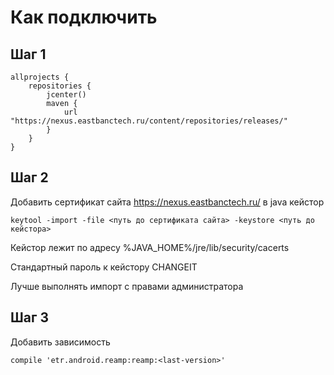 # Как подключить

## Шаг 1
```
allprojects {
    repositories {
        jcenter()
        maven {
            url "https://nexus.eastbanctech.ru/content/repositories/releases/"
        }
    }
}
```

## Шаг 2
Добавить сертификат сайта https://nexus.eastbanctech.ru/ в java кейстор

```
keytool -import -file <путь до сертификата сайта> -keystore <путь до кейстора>
```
Кейстор лежит по адресу %JAVA_HOME%/jre/lib/security/cacerts

Стандартный пароль к кейстору CHANGEIT

Лучше выполнять импорт с правами администратора

## Шаг 3

Добавить зависимость

```
compile 'etr.android.reamp:reamp:<last-version>'
```